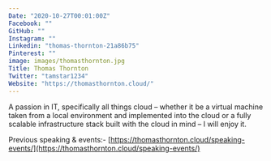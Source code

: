 ```yaml
---
Date: "2020-10-27T00:01:00Z"
Facebook: ""
GitHub: ""
Instagram: ""
Linkedin: "thomas-thornton-21a86b75"
Pinterest: ""
image: images/thomasthornton.jpg
Title: Thomas Thornton
Twitter: "tamstar1234"
Website: "https://thomasthornton.cloud/"
---
```

A passion in IT, specifically all things cloud – whether it be a virtual machine taken from a local environment and implemented into the cloud or a fully scalable infrastructure stack built with the cloud in mind – I will enjoy it.

Previous speaking & events:-
[https://thomasthornton.cloud/speaking-events/](https://thomasthornton.cloud/speaking-events/)